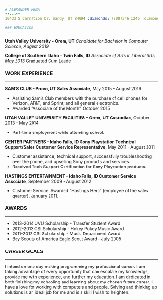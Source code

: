 ```yaml
---
# ALEXANDER MENA
**---**
10433 S Carnation Dr, Sandy, UT 84094 :diamonds: (208)346-1246 :diamonds: alex.mena2113@gmail.com

### EDUCATION
---
```

**Utah Valley University - Orem, UT**
*Candidate for Bachelor in Computer Science, August 2019*
    
**College of Southern Idaho - Twin Falls, ID**
*Associate of Arts in Liberal Arts, May 2013*
Graduated Cum Laude

### WORK EXPERIENCE
---
**SAM’S CLUB – Provo, UT**
**Sales Associate**, May 2015 – August 2016
* Assisting Sam’s Club members with the purchase of cell phones for Verizon, AT&amp;T, and Sprint; and all general electronics.
* Awarded “Associate of the Month”, October 2015

**UTAH VALLEY UNIVERSITY FACILITIES – Orem, UT**
**Custodian**, October 2013 – May 2014
* Part-time employment while attending school.

**CENTER PARTNERS – Idaho Falls, ID**
**Sony Playstation Technical Support/Sales Customer Service Representative**, May 2011 - August 2011
* Customer assistance, technical support, successfully troubleshooting over the phone, and upselling Sony products and services.
* Received Tech Support Certification for Sony Playstation products.

**HASTINGS ENTERTAINMENT – Idaho Falls, ID**
**Customer Service Associate**, September 2009 - August 2012
* Customer Service. Awarded “Hastings Hero” (employee of the sales quarter), January 2011.

### AWARDS
---
* 2013-2014 UVU Scholarship - Transfer Student Award
* 2012-2013 CSI Scholarship - Hokey Pokey Music Award
* 2011-2012 CSI Scholarship - Music Department Award
* Boy Scouts of America Eagle Scout Award - July 2005

### CAREER GOALS
---
I intend on one day making programming my professional career. I am taking advantage of every opportunity that can escalate my knowledge, provide me with experience, and further my education. I am dedicated in both finishing my schooling and learning about my chosen future career. I have a love for working with computers and people. Solving and thinking up solutions is an ideal job for me and is a skill I wish to heighten.
